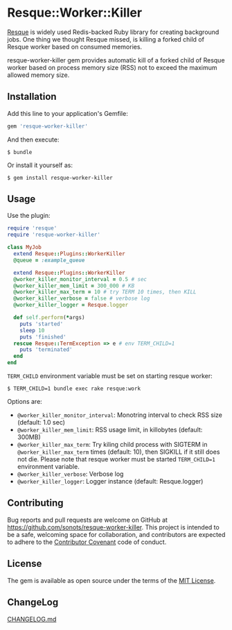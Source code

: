 # Resque::Worker::Killer

[Resque](https://github.com/resque/resque) is widely used Redis-backed Ruby library for creating background jobs. One thing we thought Resque missed, is killing a forked child of Resque worker based on consumed memories.

resque-worker-killer gem provides automatic kill of a forked child of Resque worker based on process memory size (RSS) not to exceed the maximum allowed memory size.

## Installation

Add this line to your application's Gemfile:

```ruby
gem 'resque-worker-killer'
```

And then execute:

    $ bundle

Or install it yourself as:

    $ gem install resque-worker-killer

## Usage

Use the plugin:

```ruby
require 'resque'
require 'resque-worker-killer'

class MyJob
  extend Resque::Plugins::WorkerKiller
  @queue = :example_queue

  extend Resque::Plugins::WorkerKiller
  @worker_killer_monitor_interval = 0.5 # sec
  @worker_killer_mem_limit = 300_000 # KB
  @worker_killer_max_term = 10 # try TERM 10 times, then KILL
  @worker_killer_verbose = false # verbose log
  @worker_killer_logger = Resque.logger

  def self.perform(*args)
    puts 'started'
    sleep 10
    puts 'finished'
  rescue Resque::TermException => e # env TERM_CHILD=1
    puts 'terminated'
  end
end
```

`TERM_CHILD` environment variable must be set on starting resque worker:

```
$ TERM_CHILD=1 bundle exec rake resque:work
```

Options are:

* `@worker_killer_monitor_interval`: Monotring interval to check RSS size (default: 1.0 sec)
* `@worker_killer_mem_limit`: RSS usage limit, in killobytes (default: 300MB)
* `@worker_killer_max_term`: Try kiling child process with SIGTERM in `@worker_killer_max_term` times (default: 10), then SIGKILL if it still does not die. Please note that resque worker must be started `TERM_CHILD=1` environment variable.
* `@worker_killer_verbose`: Verbose log
* `@worker_killer_logger`: Logger instance (default: Resque.logger)

## Contributing

Bug reports and pull requests are welcome on GitHub at https://github.com/sonots/resque-worker-killer. This project is intended to be a safe, welcoming space for collaboration, and contributors are expected to adhere to the [Contributor Covenant](http://contributor-covenant.org) code of conduct.


## License

The gem is available as open source under the terms of the [MIT License](http://opensource.org/licenses/MIT).

## ChangeLog

[CHANGELOG.md](./CHANGELOG.md)
